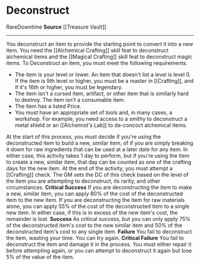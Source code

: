 ﻿---
actions: null
cost: null
element: null
frequency: null
id: '1904'
name: Deconstruct
rarity: Rare
requirement: null
school: null
source: '[[DATABASE/source/Treasure Vault|Treasure Vault]]'
trait:
- '[[DATABASE/trait/Downtime|Downtime]]'
- '[[DATABASE/trait/Rare|Rare]]'
trigger: null
type: Action

---
# Deconstruct

<span class="trait-rare item-trait">Rare</span><span class="item-trait">Downtime</span>
**Source** [[Treasure Vault]]

---
You deconstruct an item to provide the starting point to convert it into a new item. You need the [[Alchemical Crafting]] skill feat to deconstruct alchemical items and the [[Magical Crafting]] skill feat to deconstruct magic items.
 To Deconstruct an item, you must meet the following requirements.

* The item is your level or lower. An item that doesn't list a level is level 0. If the item is 9th level or higher, you must be a master in [[Crafting]], and if it's 16th or higher, you must be legendary.
* The item isn't a cursed item, artifact, or other item that is similarly hard to destroy. The item isn't a consumable item.
* The item has a listed Price.
* You must have an appropriate set of tools and, in many cases, a workshop. For example, you need access to a smithy to deconstruct a metal shield or an [[Alchemist's Lab]] to de-concoct alchemical items.

At the start of this process, you must decide if you're using the deconstructed item to build a new, similar item, of if you are simply breaking it down for raw ingredients that can be used at a later date for any item. In either case, this activity takes 1 day to perform, but if you're using the item to create a new, similar item, that day can be counted as one of the crafting days for the new item.
 At the end of the activity, you must attempt a [[Crafting]] check. The GM sets the DC of this check based on the level of the item you are attempting to deconstruct, its rarity, and other circumstances.
**Critical Success** If you are deconstructing the item to make a new, similar item, you can apply 80% of the cost of the deconstructed item to the new item. If you are deconstructing the item for raw materials alone, you can apply 55% of the cost of the deconstructed item to a single new item. In either case, if this is in excess of the new item's cost, the remainder is lost.
**Success** As critical success, but you can only apply 75% of the deconstructed item's cost to the new similar item and 50% of the deconstructed item's cost to any single item.
**Failure** You fail to deconstruct the item, wasting your time. You can try again.
**Critical Failure** You fail to deconstruct the item and damage it in the process. You must either repair it before attempting again, or you can attempt to deconstruct it again but lose 5% of the value of the item.